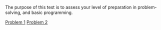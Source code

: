 The purpose of this test is to assess your level of preparation in problem-solving, and basic programming.

[Problem 1](src/main/java/javam/fundamentals/f/problem1/README.md)
[Problem 2](src/main/java/javam/fundamentals/f/problem2/README.md)
